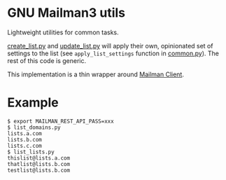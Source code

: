 # GNU Mailman3 utils

Lightweight utilities for common tasks.

[create_list.py](create_list.py) and [update_list.py](update_list.py) will apply their own, opinionated set of settings to the list (see `apply_list_settings` function in [common.py](common.py)). The rest of this code is generic.

This implementation is a thin wrapper around [Mailman Client](https://docs.mailman3.org/projects/mailmanclient/en/latest/).

# Example

```shell
$ export MAILMAN_REST_API_PASS=xxx
$ list_domains.py
lists.a.com
lists.b.com
lists.c.com
$ list_lists.py
thislist@lists.a.com
thatlist@lists.b.com
testlist@lists.b.com
```
